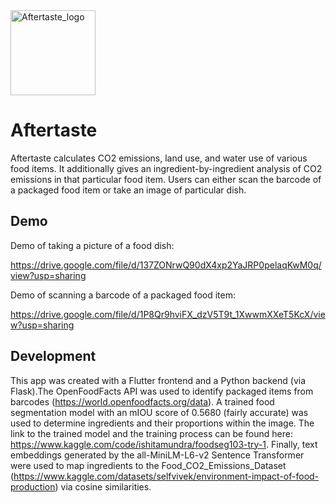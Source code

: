 <img width="136" alt="Aftertaste_logo" src="https://github.com/user-attachments/assets/4c7f9157-6613-445d-afe6-32000e2882a1" />


# Aftertaste

Aftertaste calculates CO2 emissions, land use, and water use of various food items. It additionally gives an ingredient-by-ingredient analysis of CO2 emissions in that particular food item. Users can either scan the barcode of a packaged food item or take an image of particular dish.

## Demo

Demo of taking a picture of a food dish:

https://drive.google.com/file/d/137ZONrwQ90dX4xp2YaJRP0pelaqKwM0q/view?usp=sharing


Demo of scanning a barcode of a packaged food item:

https://drive.google.com/file/d/1P8Qr9hviFX_dzV5T9t_1XwwmXXeT5KcX/view?usp=sharing


## Development

This app was created with a Flutter frontend and a Python backend (via Flask).The OpenFoodFacts API was used to identify packaged items from barcodes (https://world.openfoodfacts.org/data). A trained food segmentation model with an mIOU score of 0.5680 (fairly accurate) was used to determine ingredients and their proportions within the image. The link to the trained model and the training process can be found here: https://www.kaggle.com/code/ishitamundra/foodseg103-try-1. Finally, text embeddings generated by the all-MiniLM-L6-v2 Sentence Transformer were used to map ingredients to the Food_CO2_Emissions_Dataset (https://www.kaggle.com/datasets/selfvivek/environment-impact-of-food-production) via cosine similarities. 
